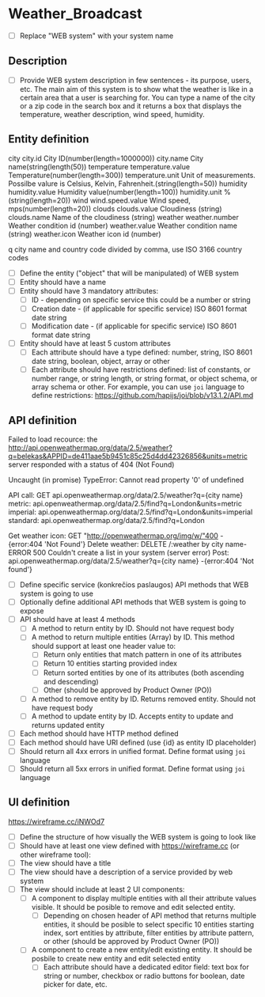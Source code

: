 # Weather_Broadcast
- [ ] Replace "WEB system" with your system name

## Description
- [ ] Provide WEB system description in few sentences - its purpose, users, etc.
The main aim of this system is to show what the weather is like in a certain area that a user is searching for. You can type a name of the city or a zip code in the search box and it returns a box that displays the temperature, weather description, wind speed, humidity.


## Entity definition
city
    city.id City ID(number(length=1000000)) 
    city.name City name(string(length(50))
temperature
    temperature.value Temperature(number(length=300))
    temperature.unit Unit of measurements. Possilbe valure is Celsius, Kelvin, Fahrenheit.(string(length=50))
humidity
    humidity.value Humidity value(number(length=100))
    humidity.unit %(string(length=20))
wind
    wind.speed.value Wind speed, mps(number(length=20))
clouds
    clouds.value Cloudiness (string)
    clouds.name Name of the cloudiness (string)
weather
    weather.number Weather condition id (number)
    weather.value Weather condition name (string)
    weather.icon Weather icon id (number)

q city name and country code divided by comma, use ISO 3166 country codes

- [ ] Define the entity ("object" that will be manipulated) of WEB system
- [ ] Entity should have a name
- [ ] Entity should have 3 mandatory attributes:
    - [ ] ID - depending on specific service this could be a number or string
    - [ ] Creation date - (if applicable for specific service) ISO 8601 format date string
    - [ ] Modification date - (if applicable for specific service) ISO 8601 format date string
- [ ] Entity should have at least 5 custom attributes
    - [ ] Each attribute should have a type defined: number, string, ISO 8601 date string, boolean, object, array or other
    - [ ] Each attribute should have restrictions defined: list of constants, or number range, or string length, or string format, or object schema, or array schema or other. For example, you can use `joi` language to define restrictions: https://github.com/hapijs/joi/blob/v13.1.2/API.md

## API definition
Failed to load recource: the http://api.openweathermap.org/data/2.5/weather?q=belekas&APPID=de411aae5b9451c85c25d4dd42326856&units=metric server responded with a status of 404 (Not Found)

Uncaught (in promise) TypeError: Cannot read property '0' of undefined

API call:
GET api.openweathermap.org/data/2.5/weather?q={city name}
metric: api.openweathermap.org/data/2.5/find?q=London&units=metric
imperial: api.openweathermap.org/data/2.5/find?q=London&units=imperial
standard: api.openweathermap.org/data/2.5/find?q=London

Get weather icon: GET "http://openweathermap.org/img/w/"400 - {error:404 'Not Found'}
Delete weather: DELETE /:weather by city name-ERROR 500 Couldn't create a list in your system (server error)
Post: api.openweathermap.org/data/2.5/weather?q={city name} -{error:404 'Not found'}




- [ ] Define specific service (konkrečios paslaugos) API methods that WEB system is going to use
- [ ] Optionally define additional API methods that WEB system is going to expose
- [ ] API should have at least 4 methods
    - [ ] A method to return entity by ID. Should not have request body
    - [ ] A method to return multiple entities (Array) by ID. This method should support at least one header value to:
        - [ ] Return only entities that match pattern in one of its attributes
        - [ ] Return 10 entities starting provided index
        - [ ] Return sorted entities by one of its attributes (both ascending and descending)
        - [ ] Other (should be approved by Product Owner (PO))
    - [ ] A method to remove entity by ID. Returns removed entity. Should not have request body
    - [ ] A method to update entity by ID. Accepts entity to update and returns updated entity
- [ ] Each method should have HTTP method defined
- [ ] Each method should have URI defined (use {id} as entity ID placeholder)
- [ ] Should return all 4xx errors in unified format. Define format using `joi` language
- [ ] Should return all 5xx errors in unified format. Define format using `joi` language

## UI definition
https://wireframe.cc/iNWOd7

- [ ] Define the structure of how visually the WEB system is going to look like
- [ ] Should have at least one view defined with https://wireframe.cc (or other wireframe tool):
- [ ] The view should have a title
- [ ] The view should have a description of a service provided by web system
- [ ] The view should include at least 2 UI components:
    - [ ] A component to display multiple entities with all their attribute values visible. It should be posible to remove and edit selected entity.
        - [ ] Depending on chosen header of API method that returns multiple entities, it should be posible to select specific 10 entities starting index, sort entities by attribute, filter entities by attribute pattern, or other (should be approved by Product Owner (PO))
    - [ ] A component to create a new entity/edit existing entity. It should be posbile to create new entity and edit selected entity
        - [ ] Each attribute should have a dedicated editor field: text box for string or number, checkbox or radio buttons for boolean, date picker for date, etc.
